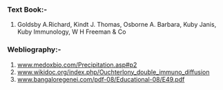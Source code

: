 ### Text Book:-
 
1. Goldsby A.Richard, Kindt J. Thomas, Osborne A. Barbara, Kuby Janis, Kuby Immunology, W H Freeman & Co

 

### Webliography:-
 
1. www.medoxbio.com/Precipitation.asp#p2
2. www.wikidoc.org/index.php/Ouchterlony_double_immuno_diffusion
3. www.bangaloregenei.com/pdf-08/Educational-08/E49.pdf
